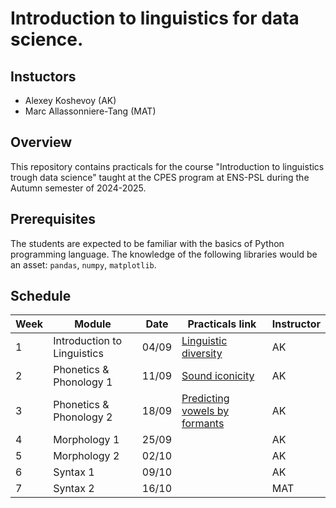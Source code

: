 # Introduction to linguistics for data science.

## Instuctors  

- Alexey Koshevoy (AK)
- Marc Allassonniere-Tang (MAT)

## Overview

This repository contains practicals for the course "Introduction to linguistics trough data science" taught at the CPES program at ENS-PSL during the Autumn semester of 2024-2025.

## Prerequisites  

The students are expected to be familiar with the basics of Python programming language. The knowledge of the following libraries would be an asset: `pandas`, `numpy`, `matplotlib`. 

## Schedule

| Week | Module | Date | Practicals link | Instructor |
|------|--------|---------|---------|---------|
| 1    | Introduction to Linguistics  |     04/09    | [Linguistic diversity](https://colab.research.google.com/drive/1TTj5sfpXoy65KxdT_ti-1z0JJ7HDBFvD?usp=sharing)     | AK |
| 2    | Phonetics & Phonology 1         |   11/09          |  [Sound iconicity](https://colab.research.google.com/drive/1ixG_Ei7cDmKS6d77ZN1EP1eKFVNcZNwH?usp=sharing)  | AK |
| 3    | Phonetics & Phonology 2         |   18/09     |  [Predicting vowels by formants](https://colab.research.google.com/drive/1g9HHfn_rcD6GZQyEetiTXUjeZy-7oWLl?usp=sharing)     | AK | 
| 4    | Morphology 1         |   25/09      |     | AK |
| 5    | Morphology 2         |    02/10     |    | AK |
| 6    | Syntax 1         |    09/10     |        | AK |
| 7    | Syntax 2         |    16/10     |       | MAT |
